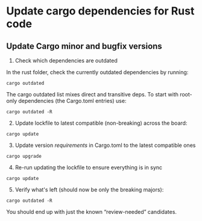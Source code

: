 # Update cargo dependencies for Rust code

## Update Cargo minor and bugfix versions

1. Check which dependencies are outdated

In the rust folder, check the currently outdated dependencies by running:
```shell
cargo outdated
```

The cargo outdated list mixes direct and transitive deps. To start with root-only dependencies (the Cargo.toml entries) use:
```shell
cargo outdated -R
```

2. Update lockfile to latest compatible (non-breaking) across the board:

```shell
cargo update
```

3. Update version *requirements* in Cargo.toml to the latest compatible ones

```shell
cargo upgrade
```

4. Re-run updating the lockfile to ensure everything is in sync

```shell
cargo update
``` 

5. Verify what's left (should now be only the breaking majors):

```shell
cargo outdated -R
```

You should end up with just the known “review-needed” candidates.
